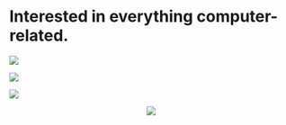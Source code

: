 <h1>Interested in everything computer-related.</h1>

![](http://github-profile-summary-cards.vercel.app/api/cards/most-commit-language?username=tim-tm&theme=github_dark)

![](http://github-profile-summary-cards.vercel.app/api/cards/productive-time?username=tim-tm&theme=github_dark&utcOffset=2)

![](http://github-profile-summary-cards.vercel.app/api/cards/profile-details?username=tim-tm&theme=github_dark)

<p align="center">
  <a href="https://skillicons.dev">
    <img src="https://skillicons.dev/icons?i=java,c,latex,linux,neovim,idea,vscode,github,raspberrypi&perline=3" />
  </a>
</p>
<!--
**sagar-viradiya/sagar-viradiya** is a ✨ _special_ ✨ repository because its `README.md` (this file) appears on your GitHub profile.

Here are some ideas to get you started:

- 🔭 I’m currently working on ...
- 🌱 I’m currently learning ...
- 👯 I’m looking to collaborate on ...
- 🤔 I’m looking for help with ...
- 💬 Ask me about ...
- 📫 How to reach me: ...
- 😄 Pronouns: ...
- ⚡ Fun fact: ...
-->
